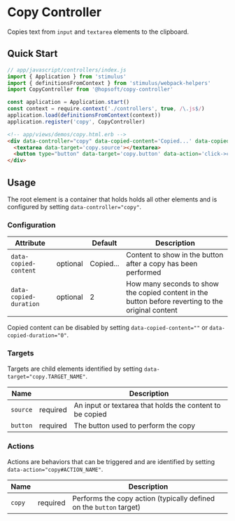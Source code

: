 # Copy Controller

Copies text from `input` and `textarea` elements to the clipboard.

## Quick Start

```js
// app/javascript/controllers/index.js
import { Application } from 'stimulus'
import { definitionsFromContext } from 'stimulus/webpack-helpers'
import CopyController from '@hopsoft/copy-controller'

const application = Application.start()
const context = require.context('./controllers', true, /\.js$/)
application.load(definitionsFromContext(context))
application.register('copy', CopyController)
```

```html
<!-- app/views/demos/copy.html.erb -->
<div data-controller="copy" data-copied-content='Copied...' data-copied-duration='2'>
  <textarea data-target='copy.source'></textarea>
  <button type="button" data-target='copy.button' data-action='click->copy#copy'>Copy</button>
</div>
```

## Usage

The root element is a container that holds holds all other elements and is configured by setting `data-controller="copy"`.

### Configuration

| Attribute              |          | Default   | Description                                                                                        |
| ---------------------  | -------- | --------- | -------------------------------------------------------------------------------------------------- |
| `data-copied-content`  | optional | Copied... | Content to show in the button after a copy has been performed                                      |
| `data-copied-duration` | optional | 2         | How many seconds to show the copied content in the button before reverting to the original content |

Copied content can be disabled by setting `data-copied-content=""` or `data-copied-duration="0"`.

### Targets

Targets are child elements identified by setting `data-target="copy.TARGET_NAME"`.

| Name     |          | Description                                              |
| -------- | -------- | -------------------------------------------------------- |
| `source` | required | An input or textarea that holds the content to be copied |
| `button` | required | The button used to perform the copy                      |

### Actions

Actions are behaviors that can be triggered and are identified by setting `data-action="copy#ACTION_NAME"`.

| Name     |          | Description                                                         |
| -------- | -------- | ------------------------------------------------------------------- |
| `copy`   | required | Performs the copy action (typically defined on the `button` target) |
